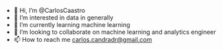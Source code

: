 - 👋 Hi, I’m @CarlosCaastro
- 👀 I’m interested in data in generally
- 🌱 I’m currently learning machine learning
- 💞️ I’m looking to collaborate on machine learning and analytics engineer 
- 📫 How to reach me carlos.candradr@gmail.com

<!---
CarlosCaastro/CarlosCaastro is a ✨ special ✨ repository because its `README.md` (this file) appears on your GitHub profile.
You can click the Preview link to take a look at your changes.
--->
